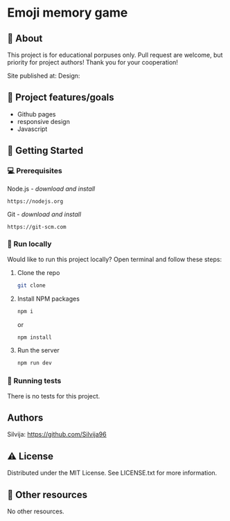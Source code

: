 # Emoji memory game

## 🌟 About

This project is for educational porpuses only. Pull request are welcome, but priority for project authors! Thank you for your cooperation!

Site published at:
Design:

## 🎯 Project features/goals

- Github pages
- responsive design
- Javascript

## 🧰 Getting Started

### 💻 Prerequisites

Node.js - _download and install_

```
https://nodejs.org
```

Git - _download and install_

```
https://git-scm.com
```

### 🏃 Run locally

Would like to run this project locally? Open terminal and follow these steps:

1. Clone the repo
   ```sh
   git clone
   ```
2. Install NPM packages
   ```sh
   npm i
   ```
   or
   ```sh
   npm install
   ```
3. Run the server
   ```sh
   npm run dev
   ```

### 🧪 Running tests

There is no tests for this project.

## Authors

Silvija: https://github.com/Silvija96

## ⚠️ License

Distributed under the MIT License. See LICENSE.txt for more information.

## 🔗 Other resources

No other resources.
